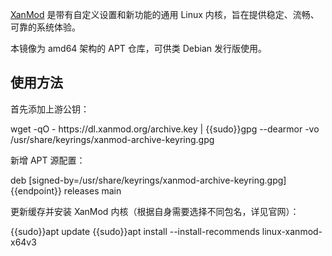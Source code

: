 [XanMod](https://xanmod.org/) 是带有自定义设置和新功能的通用 Linux 内核，旨在提供稳定、流畅、可靠的系统体验。

本镜像为 amd64 架构的 APT 仓库，可供类 Debian 发行版使用。

## 使用方法

首先添加上游公钥：

<tmpl z-lang="bash">
wget -qO - https://dl.xanmod.org/archive.key | {{sudo}}gpg --dearmor -vo /usr/share/keyrings/xanmod-archive-keyring.gpg
</tmpl>

新增 APT 源配置：

<tmpl z-input="release" z-path="/etc/apt/sources.list.d/xanmod-release.list">
deb [signed-by=/usr/share/keyrings/xanmod-archive-keyring.gpg] {{endpoint}} releases main
</tmpl>

更新缓存并安装 XanMod 内核（根据自身需要选择不同包名，详见官网）：

<tmpl z-lang="bash">
{{sudo}}apt update
{{sudo}}apt install --install-recommends linux-xanmod-x64v3
</tmpl>
